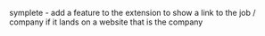 symplete - add a feature to the extension to show a link to the job / company if it lands on a website that is the company
